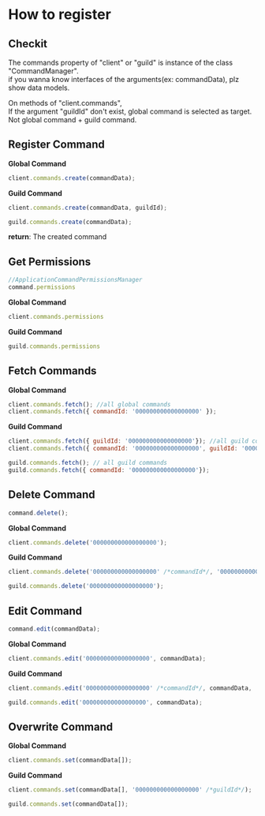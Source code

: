 # How to register

## Checkit
The commands property of "client" or "guild" is instance of the class "CommandManager".  
if you wanna know interfaces of the arguments(ex: commandData), plz show data models.  
  
On methods of "client.commands",  
If the argument "guildId" don't exist, global command is selected as target.
Not global command + guild command.


## Register Command
**Global Command**  
```js
client.commands.create(commandData);
```  

**Guild Command**  
```js
client.commands.create(commandData, guildId);
```  
```js
guild.commands.create(commandData);
```  

**return**: The created command  

## Get Permissions
```js
//ApplicationCommandPermissionsManager
command.permissions
```  
  
**Global Command**
```js
client.commands.permissions
```  
  
**Guild Command**
```js
guild.commands.permissions
```  

## Fetch Commands
**Global Command**  
```js
client.commands.fetch(); //all global commands
client.commands.fetch({ commandId: '000000000000000000' }); 
```  
  
**Guild Command**
```js
client.commands.fetch({ guildId: '000000000000000000'}); //all guild commands
client.commands.fetch({ commandId: '000000000000000000', guildId: '000000000000000000'});
```  
  
```js
guild.commands.fetch(); // all guild commands
guild.commands.fetch({ commandId: '000000000000000000'});
```  

## Delete Command
```js
command.delete();
```  

**Global Command**
```js
client.commands.delete('000000000000000000');
```  
  
**Guild Command**
```js
client.commands.delete('000000000000000000' /*commandId*/, '000000000000000000' /*guildId*/);
```  
  
```js
guild.commands.delete('000000000000000000');
```  

## Edit Command
```js
command.edit(commandData);
```  
  
**Global Command**  
```js
client.commands.edit('000000000000000000', commandData);
```  
  
**Guild Command**  
```js
client.commands.edit('000000000000000000' /*commandId*/, commandData, '000000000000000000' /*guildId*/);
```  
  
```js
guild.commands.edit('000000000000000000', commandData);
```

## Overwrite Command  
**Global Command**
```js
client.commands.set(commandData[]);
```  
  
**Guild Command**
```js
client.commands.set(commandData[], '000000000000000000' /*guildId*/);
```  
  
```js
guild.commands.set(commandData[]);
```
